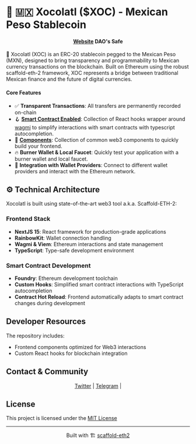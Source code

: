 # 🍫 🇲🇽 Xocolatl ($XOC) - Mexican Peso Stablecoin

<h4 align="center">
  <a href="https://xocolatl.finance">Website</a>
  <a>DAO's Safe</a>
</h4>

🤖 Xocolatl (XOC) is an ERC-20 stablecoin pegged to the Mexican Peso (MXN), designed to bring transparency and programmability to Mexican currency transactions on the blockchain. Built on Ethereum using the robust scaffold-eth-2 framework, XOC represents a bridge between traditional Mexican finance and the future of digital currencies.

<h4 align="left"> Core Features </h4>

- ✅ **Transparent Transactions**: All transfers are permanently recorded on-chain
- 🪝 **[Smart Contract Enabled](https://github.com/La-DAO/xocolatl-contracts)**: Collection of React hooks wrapper around [wagmi](https://wagmi.sh/) to simplify interactions with smart contracts with typescript autocompletion.
- 🧱 [**Components**](https://github.com/La-DAO/Xocolatl-XOC): Collection of common web3 components to quickly build your frontend.
- 🔥 **Burner Wallet & Local Faucet**: Quickly test your application with a burner wallet and local faucet.
- 🔐 **Integration with Wallet Providers**: Connect to different wallet providers and interact with the Ethereum network.

<h2>⚙️ Technical Architecture</h2>
<p>Xocolatl is built using state-of-the-art web3 tool a.k.a. Scaffold-ETH-2:</p>
<h3>Frontend Stack</h3>
<ul>
  <li><strong>NextJS 15</strong>: React framework for production-grade applications</li>
  <li><strong>RainbowKit</strong>: Wallet connection handling</li>
  <li><strong>Wagmi & Viem</strong>: Ethereum interactions and state management</li>
  <li><strong>TypeScript</strong>: Type-safe development environment</li>
</ul>
<h3>Smart Contract Development</h3>
<ul>
  <li><strong>Foundry</strong>: Ethereum development toolchain</li>
  <li><strong>Custom Hooks</strong>: Simplified smart contract interactions with TypeScript autocompletion</li>
  <li><strong>Contract Hot Reload</strong>: Frontend automatically adapts to smart contract changes during development</li>
</ul>
<h2>Developer Resources</h2>
<p>The repository includes:</p>
<ul>
  <li>Frontend components optimized for Web3 interactions</li>
  <li>Custom React hooks for blockchain integration</li>
</ul>
<h2>Contact & Community</h2>
<p align="center">
  <a href="https://x.com/LaDAO_Club">Twitter</a> |
  <a href="https://t.me/+fPuMaOwBkUU5ZTgx">Telegram</a> |
</p>
<h2>License</h2>
<p>
  This project is licensed under the <a href="LICENSE">MIT License</a>
</p>
<hr>
<p align="center">
  Built with 🏗 <a href="https://scaffoldeth.io">scaffold-eth2</a>
</p>

